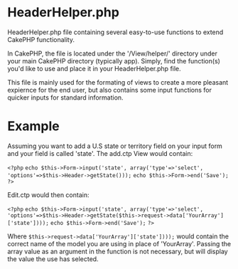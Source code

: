 HeaderHelper.php
=============

HeaderHelper.php file containing several easy-to-use functions to extend CakePHP functionality.

In CakePHP, the file is located under the '/View/helper/' directory under your main CakePHP directory (typically app).  Simply, find the function(s) you'd like to use and place it in your HeaderHelper.php file.

This file is mainly used for the formating of views to create a more pleasant expiernce for the end user, but also contains some input functions for quicker inputs for standard information.

Example
=============

Assuming you want to add a U.S state or territory field on your input form and your field is called 'state'.  The add.ctp View would contain:

`<?php`
  `echo $this->Form->input('state', array('type'=>'select', 'options'=>$this->Header->getState()));`
   `echo $this->Form->end('Save');`
`?>`


Edit.ctp would then contain:

`<?php`
   `echo $this->Form->input('state', array('type'=>'select', 'options'=>$this->Header->getState($this->request->data['YourArray']['state'])));`
   `echo $this->Form->end('Save');`
`?>`

Where `$this->request->data['YourArray']['state'])));` would contain the correct name of the model you are using in place of 'YourArray'.  Passing the array value as an argument in the function is not necessary, but will display the value the use has selected.
